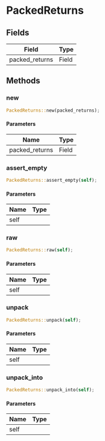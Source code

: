 # PackedReturns

## Fields
| Field | Type |
| --- | --- |
| packed_returns | Field |

## Methods

### new

```rust
PackedReturns::new(packed_returns);
```

#### Parameters
| Name | Type |
| --- | --- |
| packed_returns | Field |

### assert_empty

```rust
PackedReturns::assert_empty(self);
```

#### Parameters
| Name | Type |
| --- | --- |
| self |  |

### raw

```rust
PackedReturns::raw(self);
```

#### Parameters
| Name | Type |
| --- | --- |
| self |  |

### unpack

```rust
PackedReturns::unpack(self);
```

#### Parameters
| Name | Type |
| --- | --- |
| self |  |

### unpack_into

```rust
PackedReturns::unpack_into(self);
```

#### Parameters
| Name | Type |
| --- | --- |
| self |  |

